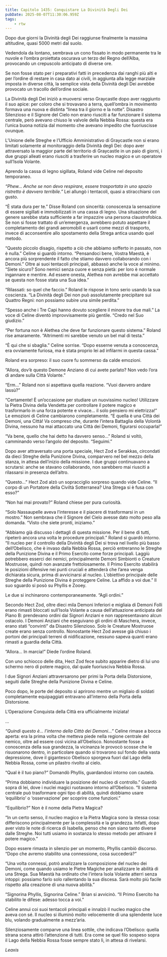 ```yaml
---
title: Capitolo 1435: Conquistare La Divinità Degli Dei
pubDate: 2025-08-07T11:30:06.959Z
tags:
    - rtw
---
```



Dopo due giorni la Divinità degli Dei raggiunse finalmente la massima altitudine, quasi 5000 metri dal suolo.


Vedendola da lontano, sembrava un cono fissato in modo permanente tra le nuvole e l’ombra proiettata oscurava un terzo del Regno dell’Alba, provocando un crepuscolo anticipato di diverse ore.


Se non fosse stato per i preparativi fatti in precedenza dai ranghi più alti e per l’ordine di restare in casa dato ai civili, in aggiunta alla legge marziale imposta in diverse città, la semplice vista della Divinità degli Dei avrebbe provocato un tracollo dell’ordine sociale.


La Divinità degli Dei iniziò a muoversi verso Graycastle dopo aver raggiunto il suo apice: per coloro che si trovavano a terra, quell’ombra in movimento formava una nuova e distinta “linea tra il giorno e la notte”. Disastro Silenzioso e il Signore del Cielo non erano riusciti a far funzionare il sistema centrale, però avevano chiuso le valvole della Nebbia Rossa: questa era l’unica buona notizia dal momento che avevano impedito che fuoriuscisse ovunque.


L’Unione delle Streghe e l’Ufficio Amministrativo di Graycastle non si erano limitati solamente al monitoraggio della Divinità degli Dei: dopo aver attraversato la maggior parte del territorio di Graycastle in un paio di giorni, i due gruppi alleati erano riusciti a trasferire un nucleo magico e un operatore sull’Isola Volante.


Aprendo la cassa di legno sigillata, Roland vide Celine nel deposito temporaneo.


<em>“Phew… Anche se non devo respirare, essere trasportata in uno spazio ristretto è davvero terribile.”</em> Lei allungò i tentacoli, quasi a stiracchiarsi con gusto.


“È stata dura per te.” Disse Roland con sincerità: conoscenza la sensazione di essere sigillati e immobilizzati in una cassa di legno. Una situazione del genere sarebbe stata sufficiente a far impazzire una persona claustrofobica. Se non si fosse trattato di un’emergenza, avrebbero potuto aspettare il completamento dei grandi aeromobili e usarli come mezzi di trasporto, invece di acconsentire allo spostamento della Strega antica usando quel metodo.


“Questo piccolo disagio, rispetto a ciò che abbiamo sofferto in passato, non è nulla.” Celine si guardò intorno. “Pensandoci bene, Vostra Maestà, è ancora più sorprendente il fatto che stiamo davvero collaborando con i Demoni.” Oltre ai suoi tentacoli principali, abbassò anche la voce al minimo. “Siete sicuro? Sono nemici senza cuore e senza pietà: per loro è normale ingannare e mentire. Ad essere onesta, Alethea non avrebbe mai accettato se questa non fosse stata una Sua idea.”


“Rilassati: so quel che faccio.” Roland le rispose in tono serio usando la sua coscienza. “La Divinità degli Dei non può assolutamente precipitare sui Quattro Regni: non possiamo subire una simile perdita.”


“Spesso anche i Tre Capi hanno dovuto scegliere il minore tra due mali.” La voce di Celine diventò improvvisamente più gentile. “Credo nel Suo giudizio.”


“Per fortuna non è Alethea che deve far funzionare questo sistema.” Roland rise amaramente. “Altrimenti mi sarebbe venuto un bel mal di testa.”


“È qui che si sbaglia.” Celine sorrise. “Dopo esserne venuta a conoscenza, era ovviamente furiosa, ma è stata proprio lei ad infilarmi in questa cassa.”


Roland era sorpreso: il suo cuore fu sommerso da calde emozioni.


“Allora, dov’è questo Demone Anziano di cui avete parlato? Non vedo l’ora di andare sulla Città Volante.”


“Erm…” Roland non si aspettava quella reazione. “Vuoi davvero andare lassù?”


“Certamente! È un’occasione per studiare un nuovissimo nucleo! Utilizzare la Pietra Divina della Vendetta per controllare il potere magico e trasformarlo in una forza potente e vivace… il solo pensiero mi elettrizza!” Le emozioni di Celine cambiarono completamente. “E quella è una Città dei Demoni, una Città! Va compreso che, durante l’intera Battaglia della Volontà Divina, nessuno ha mai attaccato una Città dei Demoni, figurarsi occuparla!”


“Va bene, quello che hai detto ha davvero senso…” Roland si voltò, camminando verso l’angolo del deposito. “Seguimi.”


Dopo aver attraversato una porta speciale, Hect Zod e Serakkas, circondati da dieci Streghe della Punizione Divina, comparvero nel bel mezzo della stanza, in attesa dell’inizio della missione. I due gruppi continuavano a scrutarsi: anche se stavano collaborando, non sarebbero mai riusciti a rilassarsi in presenza dell’altro.


“Questo…” Hect Zod alzò un sopracciglio sorpreso quando vide Celine. “Il corpo di un Portatore della Civiltà Sotterranea? Una Strega si è fusa con esso?”


“Non hai mai provato?” Roland chiese per pura curiosità.


“Solo Nassaupelle aveva l’interesse e il piacere di trasformarsi in un mostro.” Non sembrava che il Signore del Cielo avesse dato molto peso alla domanda. “Visto che siete pronti, iniziamo.”


“Abbiamo già discusso i dettagli di questa missione. Per il bene di tutti, ripeterò ancora una volta le procedure principali.” Roland si guardò intorno. “Il nucleo per il controllo della Divinità degli Dei si trova nel livello più basso dell’Obelisco, che è invaso dalla Nebbia Rossa, perciò entreranno le Streghe della Punizione Divina e il Primo Esercito come forze principali. Laggiù potrebbero esserci dei nemici, principalmente Demoni Simbionti o Creature Mostruose, quindi non avanzate frettolosamente. Il Primo Esercito stabilirà le posizioni difensive nei punti cruciali e attenderà che l’area venga dichiarata sicura, prima di avvicinarsi al nucleo. L’obiettivo principale delle Streghe della Punizione Divina è proteggere Celine. La affido a voi due.” Il suo sguardo si posò su Phyllis e Zooey.


Le due si inchinarono contemporaneamente. “Agli ordini.”


Secondo Hect Zod, oltre dieci mila Demoni Inferiori e migliaia di Demoni Folli erano rimasti bloccati sull’Isola Volante a causa dell’attuazione anticipata del Piano B: prendevano ordini dai Signori Anziani e non rappresentavano alcun ostacolo. I Demoni Anziani che eseguivano gli ordini di Maschera, invece, erano stati “convinti” da Disastro Silenzioso. Solo le Creature Mostruose create erano senza controllo. Nonostante Hect Zod avesse già chiuso i portoni dei principali terreni di nidificazione, nessuno sapeva quanti erano rimasti a guardia della Città.


“Allora… In marcia!” Diede l’ordine Roland.


Con uno schiocco delle dita, Hect Zod fece subito apparire dietro di lui uno schermo nero di potere magico, dal quale fuoriusciva Nebbia Rossa.


I due Signori Anziani attraversarono per primi la Porta della Distorsione, seguiti dalle Streghe della Punizione Divina e Celine.


Poco dopo, le porte del deposito si aprirono mentre un migliaio di soldati completamente equipaggiati entravano all’interno della Porta della Distorsione.


L’Operazione Conquista della Città era ufficialmente iniziata!






…






<em>“Quindi questo è… l’interno della Città dei Demoni…”</em> Celine rimase a bocca aperta: era la prima volta che metteva piede nella regione centrale del nemico, oltre ad essere così vicina all’Obelisco. Nonostante fosse a conoscenza della sua grandezza, la vicinanza le provocò scosse che le risuonarono dentro, in particolare quando si trovarono sul fondo della vasta depressione, dove il gigantesco Obelisco sporgeva fuori dal Lago della Nebbia Rossa, come un pilastro rivolto al cielo.


“Qual è il tuo piano?” Domandò Phyllis, guardandosi intorno con cautela.


“Prima dobbiamo individuare la posizione del nucleo di controllo.” Guardò sopra di lei, dove i nuclei magici ruotavano intorno all’Obelisco. “Il sistema centrale può trasformare ogni tipo di abilità, quindi dobbiamo usare ‘equilibrio’ o ‘osservazione’ per scoprire come funzioni.”


“Equilibrio?” Non è il nome della Pietra Magica?


“In un certo senso, il nucleo magico e la Pietra Magica sono la stessa cosa: differiscono principalmente per la complessità e la grandezza. Infatti, dopo aver visto le note di ricerca di Isabella, penso che non siano tanto diverse dalle Streghe. Noi tutti usiamo in sostanza lo stesso metodo per attivare il potere magico.”


Dopo essere rimasta in silenzio per un momento, Phyllis cambiò discorso. “Dopo che avremo stabilito una connessione, cosa succederà?”


“Una volta connessi, potrò analizzare la composizione del nucleo dei Demoni, come quando usiamo le Pietre Magiche per analizzare le abilità di una Strega. Sua Maestà ha ordinato che l’intera Isola Volante atterri senza intoppi: possiamo farlo solo rallentando la sua discesa. Sarà molto più facile rispetto alla creazione di una nuova abilità.”


“Signorina Phyllis, Signorina Celine.” Brian si avvicinò. “Il Primo Esercito ha stabilito le difese: adesso tocca a voi.”


Celine annuì coi suoi tentacoli principali e innalzò il nucleo magico che aveva con sé. Il nucleo si illuminò molto velocemente di una splendente luce blu, volando gradualmente a mezz’aria.


Silenziosamente comparve una linea sottile, che indicava l’Obelisco: quella strana scena attirò l’attenzione di tutti.  Era come se quel filo sospeso sopra il Lago della Nebbia Rossa fosse sempre stato lì, in attesa di rivelarsi.










<em>Leaxis</em>
                                


                                



